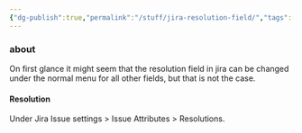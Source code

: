 ```yaml
---
{"dg-publish":true,"permalink":"/stuff/jira-resolution-field/","tags":["public","jira"],"noteIcon":"1","created":"2023-08-23T11:54:29.967+02:00","updated":"2023-08-23T11:57:14.083+02:00"}
---
```



### about
On first glance it might seem that the resolution field in jira can be changed under the normal menu for all other fields, but that is not the case.

#### Resolution 

Under Jira Issue settings > Issue Attributes > Resolutions.